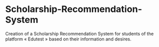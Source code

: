 # Scholarship-Recommendation-System
Creation of a Scholarship Recommendation System for students of the platform « Edutest » based on their information and desires.
